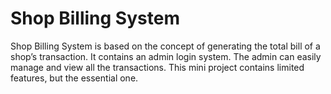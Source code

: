 # Shop Billing System
 Shop Billing System is based on the concept of generating the total bill of a shop’s transaction. It contains an admin login system. The admin can easily manage and view all the transactions. This mini project contains limited features, but the essential one.
